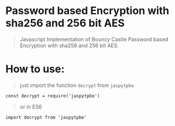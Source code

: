 # Password based Encryption with sha256 and 256 bit AES
> Javascript Implementation of Bouncy Castle Password based Encryption with sha256 and 256 bit AES.

# How to use:
> just import the function `decrypt` from `jaspytpbe`
```
const decrypt = require('jaspytpbe')
```

> or in ES6
```
import decrypt from 'jaspytpbe'
```